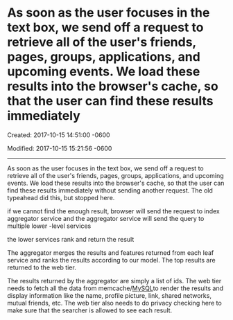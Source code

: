 # As soon as the user focuses in the text box, we send off a request to retrieve all of the user's friends, pages, groups, applications, and upcoming events. We load these results into the browser's cache, so that the user can find these results immediately

Created: 2017-10-15 14:51:00 -0600

Modified: 2017-10-15 15:21:56 -0600

---

As soon as the user focuses in the text box, we send off a request to retrieve all of the user's friends, pages, groups, applications, and upcoming events. We load these results into the browser's cache, so that the user can find these results immediately without sending another request. The old typeahead did this, but stopped here.





if we cannot find the enough result, browser will send the request to index aggregator service and the aggregator service will send the query to multiple lower -level services



the lower services rank and return the result





The aggregator merges the results and features returned from each leaf service and ranks the results according to our model. The top results are returned to the web tier.





The results returned by the aggregator are simply a list of ids. The web tier needs to fetch all the data from memcache/[MySQL](http://www.facebook.com/MySQLatFacebook)to render the results and display information like the name, profile picture, link, shared networks, mutual friends, etc. The web tier also needs to do privacy checking here to make sure that the searcher is allowed to see each result.




